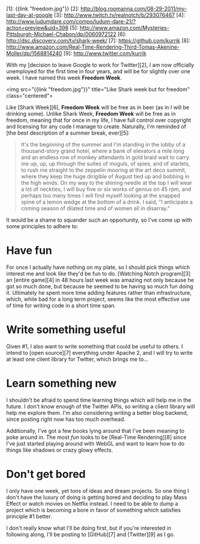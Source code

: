 [1]: {{link "freedom.jpg"}}
[2]: http://blog.roomanna.com/08-29-2011/my-last-day-at-google
[3]: http://www.twitch.tv/realnotch/b/293076467
[4]: http://www.ludumdare.com/compo/ludum-dare-21/?action=preview&uid=398
[5]: http://www.amazon.com/Mysteries-Pittsburgh-Michael-Chabon/dp/0060972122
[6]: http://dsc.discovery.com/tv/shark-week/
[7]: https://github.com/kurrik
[8]: http://www.amazon.com/Real-Time-Rendering-Third-Tomas-Akenine-Moller/dp/1568814240
[9]: http://www.twitter.com/kurrik

With my [decision to leave Google to work for Twitter][2], I am now officially
unemployed for the first time in four years, and will be for slightly over one
week.  I have named this week **Freedom Week**.

<!--BREAK-->

<img src="{{link "freedom.jpg"}}" title="Like Shark week but for freedom" class="centered">

Like [Shark Week][6], **Freedom Week** will be free as in beer (as in I will be
drinking some).  Unlike Shark Week, **Freedom Week** will be free as in
freedom, meaning that for once in my life, I have full control over copyright
and licensing for any code I manage to create.  Naturally, I'm reminded of
[the best description of a summer break, ever][5]:

> It's the beginning of the summer and I'm standing in the lobby of a
> thousand-story grand hotel, where a bank of elevators a mile long and
> an endless row of monkey attendants in gold braid wait to carry me up,
> up, up through the suites of moguls, of spies, and of starlets, to rush
> me straight to the zeppelin mooring at the art deco summit, where they
> keep the huge dirigible of August tied up and bobbing in the high
> winds. On my way to the shining needle at the top I will wear a lot
> of neckties, I will buy five or six works of genius on 45 rpm, and
> perhaps too many times I will find myself looking at the snapped
> spine of a lemon wedge at the bottom of a drink. I said, "I anticipate
> a coming season of dilated time and of women all in disarray."

It would be a shame to squander
such an opportunity, so I've come up with some principles to adhere to:

<!-- -**-END-**- -->

# Have fun
For once I actually have nothing on my plate, so I should pick things
which interest me and look like they'd be fun to do.  [Watching Notch
program][3] an [entire game][4] in 48 hours last week was amazing not
only because he got so much done, but because he seemed to be having
so much fun doing it.  Ultimately he spent more time adding features
rather than infrastructure, which, while bad for a long term project,
seems like the most effective use of time for writing code in a short
time span.

# Write something useful
Given #1, I also want to write something that could be useful to others.
I intend to [open source][7] everything under Apache 2, and I will try to
write at least one client library for Twitter, which brings me to...

# Learn something new
I shouldn't be afraid to spend time learning things which will help me
in the future.  I don't know enough of the Twitter APIs, so writing a client
library will help me explore them.  I'm also considering writing a better
blog backend, since posting right now has too much overhead.

Additionally, I've got a few books lying around that I've been meaning
to poke around in.  The most *fun* looks to be [Real-Time Rendering][8]
since I've just started playing around with WebGL and want to learn
how to do things like shadows or crazy glowy effects.

# Don't get bored
I only have one week, yet tons of ideas and dream projects. So one thing
I don't have the luxury of doing is getting bored and deciding to play
Mass Effect or watch movies on Netflix instead.  I need to be able to
dump a project which is becoming a bore in favor of something which satisfies
principle #1 better.

I don't really know what I'll be doing first, but if you're interested in
following along, I'll be posting to [GitHub][7] and [Twitter][9] as I go.

